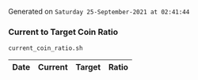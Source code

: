 Generated on `Saturday 25-September-2021 at 02:41:44`

### Current to Target Coin Ratio
`current_coin_ratio.sh`

Date|Current|Target|Ratio
---|---|---|---

